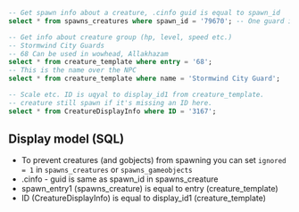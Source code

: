 ```sql
-- Get spawn info about a creature, .cinfo guid is equal to spawn_id
select * from spawns_creatures where spawn_id = '79670'; -- One guard in SW

-- Get info about creature group (hp, level, speed etc.)
-- Stormwind City Guards
-- 68 Can be used in wowhead, Allakhazam
select * from creature_template where entry = '68';
-- This is the name over the NPC
select * from creature_template where name = 'Stormwind City Guard'; 

-- Scale etc. ID is uqyal to display_id1 from creature_template.
-- creature still spawn if it's missing an ID here.
select * from CreatureDisplayInfo where ID = '3167';
```





## Display model (SQL)

  - To prevent creatures (and gobjects) from spawning you can set `ignored = 1` in `spawns_creatures` or `spawns_gameobjects`
  - .cinfo - guid is same as spawn_id in spawns_creature
  - spawn_entry1 (spawns_creature) is equal to entry (creature_template)
  - ID (CreatureDisplayInfo) is equal to display_id1 (creature_template)


